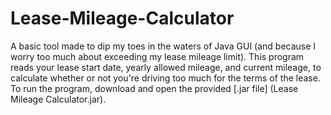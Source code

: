# Lease-Mileage-Calculator

A basic tool made to dip my toes in the waters of Java GUI (and because I worry too much about exceeding my lease mileage limit). This 
program reads your lease start date, yearly allowed mileage, and current mileage, to calculate whether or not you're driving too much for 
the terms of the lease. To run the program, download and open the provided [.jar file] (Lease Mileage Calculator.jar).
